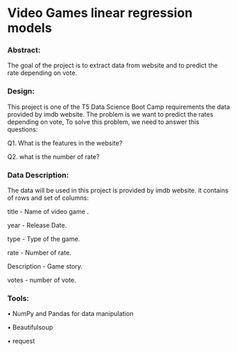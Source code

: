 
# Video Games linear regression models

### Abstract:
The goal of the project is to extract data from website and to predict the rate depending on vote.

### Design:
This project is one of the T5 Data Science Boot Camp requirements the data provided by imdb website. The problem is we want to predict the rates depending on vote, To solve this problem, we need to answer this questions:

Q1. What is the features in the website?

Q2. what is the number of rate?

### Data Description:
The data will be used in this project is provided by imdb website.  it contains of rows and set of columns:

title - Name of video game .

year - Release Date.

type  - Type of the game.

rate - Number of rate.

Description - Game story.

votes - number of vote.

### Tools:

•	NumPy and Pandas for data manipulation

•	Beautifulsoup

•	request



